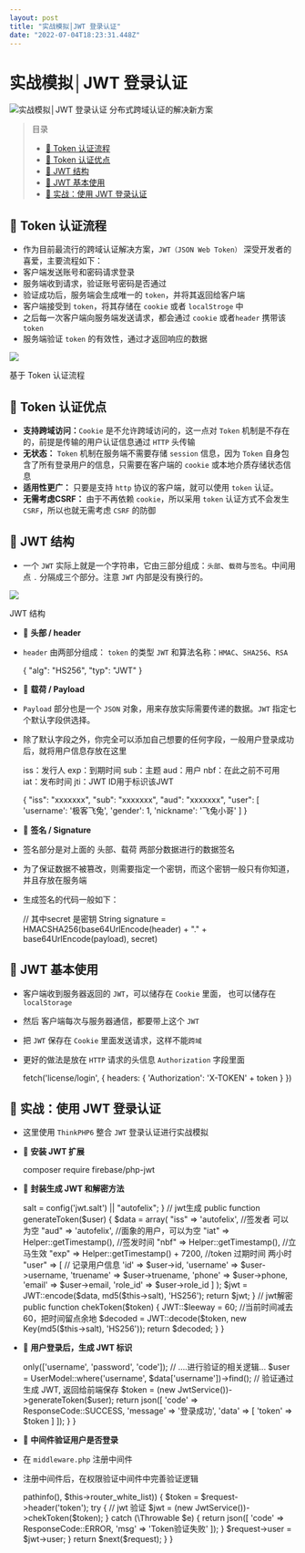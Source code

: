 ```yaml
---
layout: post
title: "实战模拟│JWT 登录认证"
date: "2022-07-04T18:23:31.448Z"
---
```

实战模拟│JWT 登录认证
=============

![实战模拟│JWT 登录认证](https://img2022.cnblogs.com/blog/2894189/202207/2894189-20220704222656777-993892630.png) 分布式跨域认证的解决新方案

> 目录
> 
> *   [🎈 Token 认证流程](#-token-认证流程)
> *   [🎈 Token 认证优点](#-token-认证优点)
> *   [🎈 JWT 结构](#-jwt-结构)
> *   [🎈 JWT 基本使用](#-jwt-基本使用)
> *   [🎈 实战：使用 JWT 登录认证](#-实战使用-jwt-登录认证)

🎈 Token 认证流程
-------------

*   作为目前最流行的跨域认证解决方案，`JWT（JSON Web Token）` 深受开发者的喜爱，主要流程如下：
*   客户端发送账号和密码请求登录
*   服务端收到请求，验证账号密码是否通过
*   验证成功后，服务端会生成唯一的 `token`，并将其返回给客户端
*   客户端接受到 `token`，将其存储在 `cookie` 或者 `localStroge` 中
*   之后每一次客户端向服务端发送请求，都会通过 `cookie` 或者`header` 携带该 `token`
*   服务端验证 `token` 的有效性，通过才返回响应的数据

![](https://img2022.cnblogs.com/blog/2894189/202207/2894189-20220704175033910-824796023.jpg)

基于 Token 认证流程

🎈 Token 认证优点
-------------

*   **支持跨域访问：**`Cookie` 是不允许跨域访问的，这一点对 `Token` 机制是不存在的，前提是传输的用户认证信息通过 `HTTP` 头传输
*   **无状态：** `Token` 机制在服务端不需要存储 `session` 信息，因为 `Token` 自身包含了所有登录用户的信息，只需要在客户端的 `cookie` 或本地介质存储状态信息
*   **适用性更广：** 只要是支持 `http` 协议的客户端，就可以使用 `token` 认证。
*   **无需考虑CSRF：** 由于不再依赖 `cookie`，所以采用 `token` 认证方式不会发生 `CSRF`，所以也就无需考虑 `CSRF` 的防御

🎈 JWT 结构
---------

*   一个 `JWT` 实际上就是一个字符串，它由三部分组成：`头部`、`载荷`与`签名`。中间用点 `.` 分隔成三个部分。注意 `JWT` 内部是没有换行的。

![](https://img2022.cnblogs.com/blog/2894189/202207/2894189-20220704175108275-1990900915.jpg)

JWT 结构

*   🎨 **头部 / header**
*   `header` 由两部分组成： `token` 的类型 `JWT` 和算法名称：`HMAC`、`SHA256`、`RSA`

    {
      "alg": "HS256",
      "typ": "JWT"
    }
    

*   🎨 **载荷 / Payload**
*   `Payload` 部分也是一个 `JSON` 对象，用来存放实际需要传递的数据。`JWT` 指定七个默认字段供选择。
*   除了默认字段之外，你完全可以添加自己想要的任何字段，一般用户登录成功后，就将用户信息存放在这里

    iss：发行人
    exp：到期时间
    sub：主题
    aud：用户
    nbf：在此之前不可用
    iat：发布时间
    jti：JWT ID用于标识该JWT
    

    {
      "iss": "xxxxxxx",
      "sub": "xxxxxxx",
      "aud": "xxxxxxx",
      "user": [
      	  'username': '极客飞兔',
      	  'gender': 1,
      	  'nickname': '飞兔小哥' 
       ] 
    }
    

*   🎨 **签名 / Signature**
*   签名部分是对上面的 头部、载荷 两部分数据进行的数据签名
*   为了保证数据不被篡改，则需要指定一个密钥，而这个密钥一般只有你知道，并且存放在服务端
*   生成签名的代码一般如下：

    // 其中secret 是密钥
    String signature = HMACSHA256(base64UrlEncode(header) + "." + base64UrlEncode(payload), secret)
    

🎈 JWT 基本使用
-----------

*   客户端收到服务器返回的 `JWT`，可以储存在 `Cookie` 里面， 也可以储存在 `localStorage`
*   然后 客户端每次与服务器通信，都要带上这个 `JWT`
*   把 `JWT` 保存在 `Cookie` 里面发送请求，这样不能`跨域`
*   更好的做法是放在 `HTTP` 请求的头信息 `Authorization` 字段里面

    fetch('license/login', {
    	headers: {
    		'Authorization': 'X-TOKEN' + token
    	}
    })
    

🎈 实战：使用 JWT 登录认证
-----------------

*   这里使用 `ThinkPHP6` 整合 `JWT` 登录认证进行实战模拟
    
*   🎨 **安装 JWT 扩展**
    

    composer require firebase/php-jwt
    

*   🎨 **封装生成 JWT 和解密方法**

    <?php
    /**
     * Desc: JWT认证
     * Author: autofelix
     * Time: 2022/07/04
     */
    
    namespace app\services;
    
    use app\Helper;
    use Firebase\JWT\JWT;
    use Firebase\JWT\Key;
    
    class JwtService
    {
        protected $salt;
    
        public function __construct()
        {
            //从配置信息这种或取唯一字符串，你可以随便写比如md5('token')
            $this->salt = config('jwt.salt') || "autofelix";
        }
    
        // jwt生成
        public function generateToken($user)
        {
            $data = array(
                "iss" => 'autofelix',        //签发者 可以为空
                "aud" => 'autofelix',             //面象的用户，可以为空
                "iat" => Helper::getTimestamp(),   //签发时间
                "nbf" => Helper::getTimestamp(),   //立马生效
                "exp" => Helper::getTimestamp() + 7200, //token 过期时间 两小时
                "user" => [ // 记录用户信息
                    'id' => $user->id,
                    'username' => $user->username,
                    'truename' => $user->truename,
                    'phone' => $user->phone,
                    'email' => $user->email,
                    'role_id' => $user->role_id
                ]
            );
            $jwt = JWT::encode($data, md5($this->salt), 'HS256');
            return $jwt;
        }
    
        // jwt解密
        public function chekToken($token)
        {
            JWT::$leeway = 60; //当前时间减去60，把时间留点余地
            $decoded = JWT::decode($token, new Key(md5($this->salt), 'HS256'));
            return $decoded;
        }
    }
    

*   🎨 **用户登录后，生成 JWT 标识**

    <?php
    declare (strict_types=1);
    
    namespace app\controller;
    
    use think\Request;
    use app\ResponseCode;
    use app\Helper;
    use app\model\User as UserModel;
    use app\services\JwtService;
    
    class License
    {
        public function login(Request $request)
        {
            $data = $request->only(['username', 'password', 'code']);
    
            // ....进行验证的相关逻辑...
            $user = UserModel::where('username', $data['username'])->find();
    		
    		// 验证通过生成 JWT, 返回给前端保存
            $token = (new JwtService())->generateToken($user);
    
            return json([
                'code' => ResponseCode::SUCCESS,
                'message' => '登录成功',
                'data' => [
                    'token' => $token
                ]
            ]);
        }
    }
    

*   🎨 **中间件验证用户是否登录**
*   在 `middleware.php` 注册中间件

    <?php
    // 全局中间件定义文件
    return [
    	// ...其他中间件
        // JWT验证
        \app\middleware\Auth::class
    ];
    

*   注册中间件后，在权限验证中间件中完善验证逻辑

    <?php
    declare (strict_types=1);
    
    namespace app\middleware;
    
    use app\ResponseCode;
    use app\services\JwtService;
    
    class Auth
    {
        private $router_white_list = ['login'];
    
        public function handle($request, \Closure $next)
        {
            if (!in_array($request->pathinfo(), $this->router_white_list)) {
                $token = $request->header('token');
    
                try {
                	// jwt 验证
                    $jwt = (new JwtService())->chekToken($token);
                } catch (\Throwable $e) {
                    return json([
                        'code' => ResponseCode::ERROR,
                        'msg' => 'Token验证失败'
                    ]);
                }
    
                $request->user = $jwt->user;
            }
    
            return $next($request);
        }
    }